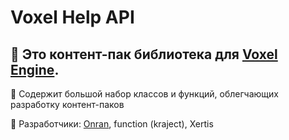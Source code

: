 # Voxel Help API
## 🔩 Это контент-пак библиотека для [Voxel Engine](https://github.com/MihailRis/VoxelEngine-Cpp).

📕 Содержит большой набор классов и функций, облегчающих разработку контент-паков

📌 Разработчики: [Onran](https://github.com/Onran0), function (kraject), Xertis
